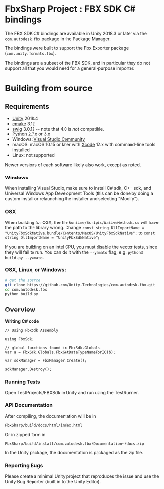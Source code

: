 # FbxSharp Project : FBX SDK C# bindings

The FBX SDK C# bindings are available in Unity 2018.3 or later via the `com.autodesk.fbx` package in the Package Manager.

The bindings were built to support the Fbx Exporter package (`com.unity.formats.fbx`).

The bindings are a subset of the FBX SDK, and in particular they do not support all that you would need for a general-purpose importer.

# Building from source

## Requirements

* [Unity](http://unity3d.com) 2018.4
* [cmake](https://cmake.org/download/) 3.12
* [swig](http://www.swig.org/download.html) 3.0.12 -- note that 4.0 is *not* compatible.
* [Python](https://www.python.org/downloads/) 2.7.x or 3.x
* Windows: [Visual Studio Community](https://www.visualstudio.com/downloads/)
* macOS: macOS 10.15 or later with [Xcode](https://developer.apple.com/xcode/features/) 12.x with command-line tools installed
* Linux: not supported

Newer versions of each software likely also work, except as noted.

### Windows

When installing Visual Studio, make sure to install C# sdk, C++ sdk, and Universal Windows App Development Tools (this can be done by doing a custom install or
relaunching the installer and selecting "Modify").

### OSX

When building for OSX, the file `Runtime/Scripts/NativeMethods.cs` will have the path to the library wrong.
Change `const string DllImportName = "UnityFbxSdkNative.bundle/Contents/MacOS/UnityFbxSdkNative";`
to `const string DllImportName = "UnityFbxSdkNative";`

If you are building on an intel CPU, you must disable the vector tests, since they will fail to run.
You can do it with the `--yamato` flag, e.g. `python3 build.py --yamato`.

### OSX, Linux, or Windows:

```bash
# get the source
git clone https://github.com/Unity-Technologies/com.autodesk.fbx.git
cd com.autodesk.fbx
python build.py
```

## Overview

**Writing C# code**
```
// Using FbxSdk Assembly

using FbxSdk;

// global functions found in FbxSdk.Globals
var a = FbxSdk.Globals.FbxGetDataTypeNameForIO(b);

var sdkManager = FbxManager.Create();

sdkManager.Destroy();
```

### Running Tests

Open TestProjects/FBXSdk in Unity and run using the TestRunner.

### API Documentation

After compiling, the documentation will be in
```
FbxSharp/build/docs/html/index.html
```
Or in zipped form in
```
FbxSharp/build/install/com.autodesk.fbx/Documentation~/docs.zip
```

In the Unity package, the documentation is packaged as the zip file.

### Reporting Bugs

Please create a minimal Unity project that reproduces the issue and use the Unity Bug Reporter (built in to the Unity Editor).

